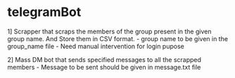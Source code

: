 # telegramBot

1] Scrapper that scraps the members of the group present in the given group name. And Store them in CSV format.
    - group name to be given in the group_name file
    - Need manual intervention for login pupose

2] Mass DM bot that sends specified messages to all the scrapped members 
    - Message to be sent should be given in message.txt file
